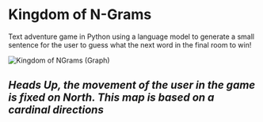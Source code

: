 # Kingdom of N-Grams
Text adventure game in Python using a language model to generate a small sentence for the user to guess what the next word in the final room to win!

![Kingdom of NGrams (Graph)](https://github.com/user-attachments/assets/96d4d579-5dad-4b75-8f23-1898a3790cd4)
## *Heads Up, the movement of the user in the game is fixed on North. This map is based on a cardinal directions*
